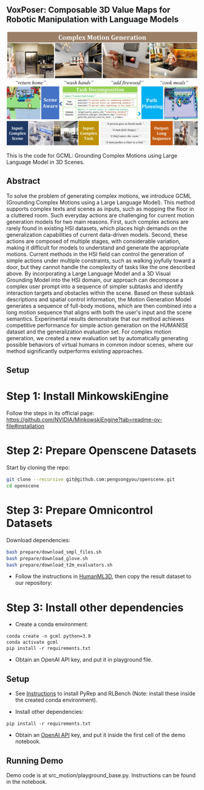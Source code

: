## VoxPoser: Composable 3D Value Maps for Robotic Manipulation with Language Models



<img  src="static\images\fig1.jpg" width="550">

This is the  code for GCML: Grounding Complex Motions using Large Language Model in 3D Scenes.

## Abstract
To solve the problem of generating complex motions, we introduce GCML (Grounding Complex Motions using a Large Language Model). This method supports complex texts and scenes as inputs, such as mopping the floor in a cluttered room. Such everyday actions are challenging for current motion generation models for two main reasons. First, such complex actions are rarely found in existing HSI datasets, which places high demands on the generalization capabilities of current data-driven models. Second, these actions are composed of multiple stages, with considerable variation, making it difficult for models to understand and generate the appropriate motions. Current methods in the HSI field can control the generation of simple actions under multiple constraints, such as walking joyfully toward a door, but they cannot handle the complexity of tasks like the one described above. By incorporating a Large Language Model and a 3D Visual Grounding Model into the HSI domain, our approach can decompose a complex user prompt into a sequence of simpler subtasks and identify interaction targets and obstacles within the scene. Based on these subtask descriptions and spatial control information, the Motion Generation Model generates a sequence of full-body motions, which are then combined into a long motion sequence that aligns with both the user's input and the scene semantics. Experimental results demonstrate that our method achieves competitive performance for simple action generation on the HUMANISE dataset and the generalization evaluation set. For complex motion generation, we created a new evaluation set by automatically generating possible behaviors of virtual humans in common indoor scenes, where our method significantly outperforms existing approaches.

## Setup

# Step 1: Install MinkowskiEngine
Follow the steps in its official page: https://github.com/NVIDIA/MinkowskiEngine?tab=readme-ov-file#installation 

# Step 2: Prepare Openscene Datasets
Start by cloning the repo:
```bash
git clone --recursive git@github.com:pengsongyou/openscene.git
cd openscene
```
# Step 3: Prepare Omnicontrol Datasets
Download dependencies:

```bash
bash prepare/download_smpl_files.sh
bash prepare/download_glove.sh
bash prepare/download_t2m_evaluators.sh
```
- Follow the instructions in [HumanML3D](https://github.com/EricGuo5513/HumanML3D.git),
then copy the result dataset to our repository:

# Step 3: Install other dependencies
- Create a conda environment:
```Shell
conda create -n gcml python=3.9
conda activate gcml
pip install -r requirements.txt
```
- Obtain an OpenAI API key, and put it in playground file.


## Setup

- See [Instructions](https://github.com/stepjam/RLBench#install) to install PyRep and RLBench (Note: install these inside the created conda environment).

- Install other dependencies:
```Shell
pip install -r requirements.txt
```

- Obtain an [OpenAI API](https://openai.com/blog/openai-api) key, and put it inside the first cell of the demo notebook.

## Running Demo

Demo code is at src_motion/playground_base.py. Instructions can be found in the notebook.


